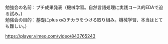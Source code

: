 勉強会の名前：プチ成果発表（機械学習。自然言語処理に実践コース的EDAで迫る試み。)<br>
勉強会の目的：基礎にplus αのチカラをつける取り組み。機械学習、本当はとても難しい。)<br>

https://player.vimeo.com/video/843765243